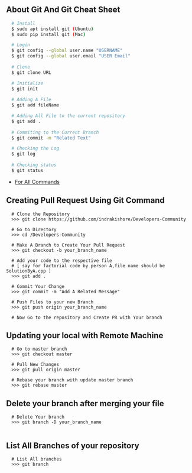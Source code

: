 ## About Git And Git Cheat Sheet

```sh
  # Install
  $ sudo apt install git (Ubuntu)
  $ sudo pip install git (Mac)

  # Login 
  $ git config --global user.name "USERNAME"
  $ git config --global user.email "USER Email"
  
  # Clone
  $ git clone URL

  # Initialize
  $ git init
  
  # Adding A File
  $ git add fileName

  # Adding All File to the current repository
  $ git add .
  
  # Commiting to the Current Branch
  $ git commit -m "Related Text"

  # Checking the Log
  $ git log
  
  # Checking status
  $ git status
```

- [For All Commands](https://www.atlassian.com/git/tutorials/atlassian-git-cheatsheet)

## Creating Pull Request Using Git Command

```
  # Clone the Repository
  >>> git clone https://github.com/indrakishore/Developers-Community
  
  # Go to Directory
  >>> cd /Developers-Community
  
  # Make A Branch to Create Your Pull Request
  >>> git checkout -b your_branch_name
  
  # Add your code to the respective file
  # [ say for factorial code by person A,file name should be SolutionByA.cpp ]
  >>> git add .
  
  # Commit Your Change
  >>> git commit -m "Add A Related Message"
  
  # Push Files to your new Branch
  >>> git push origin your_branch_name
  
  # Now Go to the repository and Create PR with Your branch
```

## Updating your local with Remote Machine

```
  # Go to master branch
  >>> git checkout master
  
  # Pull New Changes
  >>> git pull origin master
  
  # Rebase your branch with update master branch
  >>> git rebase master

```

## Delete your branch after merging your file

```
  # Delete Your branch
  >>> git branch -D your_branch_name
  
```

## List All Branches of your repository

```
  # List All branches
  >>> git branch
  
```
